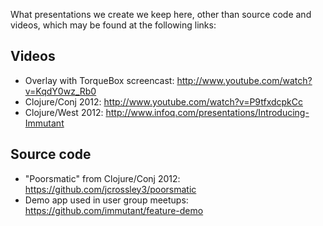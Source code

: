 What presentations we create we keep here, other than source code and
videos, which may be found at the following links:

## Videos

* Overlay with TorqueBox screencast:
  http://www.youtube.com/watch?v=KqdY0wz_Rb0
* Clojure/Conj 2012: http://www.youtube.com/watch?v=P9tfxdcpkCc
* Clojure/West 2012:
  http://www.infoq.com/presentations/Introducing-Immutant

## Source code

* "Poorsmatic" from Clojure/Conj 2012:
  https://github.com/jcrossley3/poorsmatic 
* Demo app used in user group meetups:
  https://github.com/immutant/feature-demo
